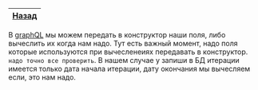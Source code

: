 [Назад](https://github.com/totaki/graphql-learn/blob/develop/articles/ru/episode-2/README.md#get-dashboard)|
-----|

В [graphQL](http://graphql.org/) мы можем передать в конструктор наши поля, либо
вычеслить их когда нам надо. Тут есть важный момент, надо поля которые используются
при вычесленеиях передавать в конструктор. ```надо точно все проверить```. В нашем
случае у запиши в БД итерации имеется только дата начала итерации, дату окончания
мы вычесляем если, это нам надо.
